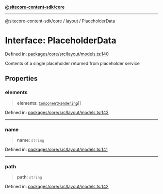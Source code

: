 [**@sitecore-content-sdk/core**](../../README.md)

***

[@sitecore-content-sdk/core](../../README.md) / [layout](../README.md) / PlaceholderData

# Interface: PlaceholderData

Defined in: [packages/core/src/layout/models.ts:140](https://github.com/Sitecore/content-sdk/blob/51f6d86287f95a06b40045498aa7037d8b684c67/packages/core/src/layout/models.ts#L140)

Contents of a single placeholder returned from placeholder service

## Properties

### elements

> **elements**: [`ComponentRendering`](ComponentRendering.md)[]

Defined in: [packages/core/src/layout/models.ts:143](https://github.com/Sitecore/content-sdk/blob/51f6d86287f95a06b40045498aa7037d8b684c67/packages/core/src/layout/models.ts#L143)

***

### name

> **name**: `string`

Defined in: [packages/core/src/layout/models.ts:141](https://github.com/Sitecore/content-sdk/blob/51f6d86287f95a06b40045498aa7037d8b684c67/packages/core/src/layout/models.ts#L141)

***

### path

> **path**: `string`

Defined in: [packages/core/src/layout/models.ts:142](https://github.com/Sitecore/content-sdk/blob/51f6d86287f95a06b40045498aa7037d8b684c67/packages/core/src/layout/models.ts#L142)
